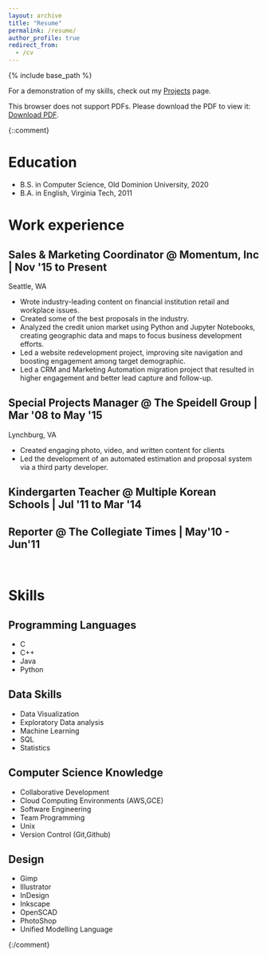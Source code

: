 ```yaml
---
layout: archive
title: "Resume"
permalink: /resume/
author_profile: true
redirect_from:
  - /cv
---
```


{% include base_path %}

For a demonstration of my skills, check out my [Projects](/projects/) page.

<object data="/images/resume/Jay_Speidell.pdf#pagemode=none" type="application/pdf" width="700px" height="700px">
        <p>
            This browser does not support PDFs. Please download the PDF to view it: <a href="/images/resume/Jay_Speidell.pdf">Download PDF</a>.
        </p>

</object>

{::comment}

Education
======
* B.S. in Computer Science, Old Dominion University, 2020
* B.A. in English, Virginia Tech, 2011

Work experience
======
## Sales & Marketing Coordinator @ Momentum, Inc \| Nov '15 to Present
Seattle, WA
* Wrote industry-leading content on financial institution retail and workplace issues.
* Created some of the best proposals in the industry.
* Analyzed the credit union market using Python and Jupyter Notebooks, creating geographic data and maps to focus business development efforts.
* Led a website redevelopment project, improving site navigation and boosting engagement among target demographic.
* Led a CRM and Marketing Automation migration project that resulted in higher engagement and better lead capture and follow-up.

## Special Projects Manager @ The Speidell Group \| Mar '08 to May '15
Lynchburg, VA
* Created engaging photo, video, and written content for clients
* Led the development of an automated estimation and proposal system via a third party developer.

## Kindergarten Teacher @ Multiple Korean Schools \| Jul '11 to Mar '14

## Reporter @ The Collegiate Times \| May'10 - Jun'11

<br />

Skills
======
## Programming Languages
* C
* C++
* Java
* Python

## Data Skills
* Data Visualization
* Exploratory Data analysis
* Machine Learning
* SQL
* Statistics

## Computer Science Knowledge
* Collaborative Development
* Cloud Computing Environments
(AWS,GCE)
* Software Engineering
* Team Programming
* Unix
* Version Control (Git,Github)

## Design
* Gimp
* Illustrator
* InDesign
* Inkscape
* OpenSCAD
* PhotoShop
* Unified Modelling Language

{:/comment}
